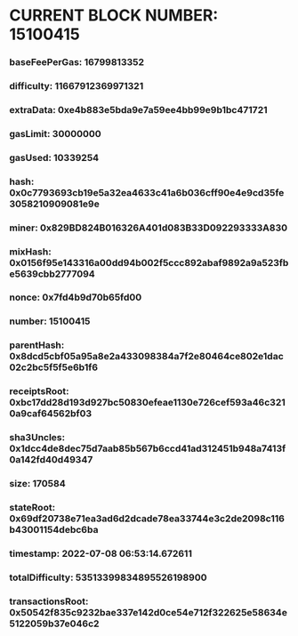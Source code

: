 # CURRENT BLOCK NUMBER: 15100415

### baseFeePerGas: 16799813352
### difficulty: 11667912369971321
### extraData: 0xe4b883e5bda9e7a59ee4bb99e9b1bc471721
### gasLimit: 30000000
### gasUsed: 10339254
### hash: 0x0c7793693cb19e5a32ea4633c41a6b036cff90e4e9cd35fe3058210909081e9e
### miner: 0x829BD824B016326A401d083B33D092293333A830
### mixHash: 0x0156f95e143316a00dd94b002f5ccc892abaf9892a9a523fbe5639cbb2777094
### nonce: 0x7fd4b9d70b65fd00
### number: 15100415
### parentHash: 0x8dcd5cbf05a95a8e2a433098384a7f2e80464ce802e1dac02c2bc5f5f5e6b1f6
### receiptsRoot: 0xbc17dd28d193d927bc50830efeae1130e726cef593a46c3210a9caf64562bf03
### sha3Uncles: 0x1dcc4de8dec75d7aab85b567b6ccd41ad312451b948a7413f0a142fd40d49347
### size: 170584
### stateRoot: 0x69df20738e71ea3ad6d2dcade78ea33744e3c2de2098c116b43001154debc6ba
### timestamp: 2022-07-08 06:53:14.672611
### totalDifficulty: 53513399834895526198900
### transactionsRoot: 0x50542f835c9232bae337e142d0ce54e712f322625e58634e5122059b37e046c2

